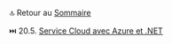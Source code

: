 🔝 Retour au [Sommaire](/SOMMAIRE.md)


⏭️ 20.5. [Service Cloud avec Azure et .NET](/20-projets-pratiques/20-5-service-cloud-avec-azure-et-dotnet.md)
